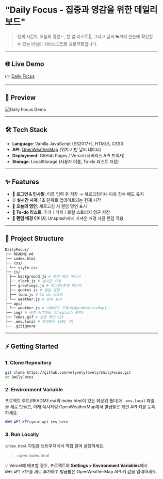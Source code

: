 # “Daily Focus - 집중과 영감을 위한 데일리 보드"
> 현재 시간⏰, 오늘의 명언✨, 할 일 리스트📝, 그리고 날씨🌤️까지 한눈에 확인할 수 있는 바닐라 자바스크립트 프로젝트입니다.

---

## 🌐 Live Demo
👉 [Daily Focus](daily-focus.vercel.app)

---

## 🎥 Preview
![Daily Focus Demo](./ToDos_high.gif)

---

## 🛠️ Tech Stack
- **Language**: Vanilla JavaScript (ES2017+), HTML5, CSS3  
- **API**: [OpenWeatherMap](https://openweathermap.org/) (위치 기반 날씨 데이터)  
- **Deployment**: GitHub Pages / Vercel (서버리스 API 프록시)  
- **Storage**: LocalStorage (사용자 이름, To-do 리스트 저장)

---

## ✨ Features
- 👤 **로그인 & 인사말**: 이름 입력 후 저장 → 새로고침이나 다음 접속 때도 유지
- ⏰ **실시간 시계**: 1초 단위로 업데이트되는 현재 시각
- 💬 **오늘의 명언**: 새로고침 시 랜덤 명언 표시
- 📝 **To-do 리스트**: 추가 / 삭제 / 로컬 스토리지 영구 저장
- 🌄 **랜덤 배경 이미지**: Unsplash에서 가져온 배경 사진 랜덤 적용

---

## 📂 Project Structure
```bash
DailyFocus/
│── README.md
│── index.html
│── css/
│ └── style.css
│── js/
│ ├── background.js # 랜덤 배경 이미지
│ ├── clock.js # 실시간 시계
│ ├── greetings.js # 로그인/환영 메시지
│ ├── quotes.js # 랜덤 명언
│ ├── todo.js # To-do 리스트
│ └── weather.js # 날씨 표시
│── api/
│ └── weather.js # 서버리스 프록시(OpenWeatherMap)
│── img/ # 배경 이미지들 (Unsplash 출처)
│── ToDos.gif # 실행 화면 GIF
│── .env.local # 환경변수 (API 키)
│── .gitignore
```

---

## ⚡ Getting Started

### 1. Clone Repository
```bash
git clone https://github.com/velyvelylovely/DailyFocus.git
cd DailyFocus
```

### 2. Environment Variable
프로젝트 루트(README.md와 index.html이 있는 최상위 폴더)에 `.env.local` 파일을 새로 만들고, 아래 예시처럼 OpenWeatherMap에서 발급받은 개인 API 키를 등록하세요.

```bash
OWM_API_KEY=your_api_key_here
```

### 3. Run Locally
`index.html` 파일을 브라우저에서 직접 열어 실행하세요.

> open index.html

💡 Vercel에 배포할 경우, 프로젝트의 **Settings > Environment Variables**에서 `OWM_API_KEY`를 새로 추가하고 발급받은 OpenWeatherMap API 키 값을 입력하세요.